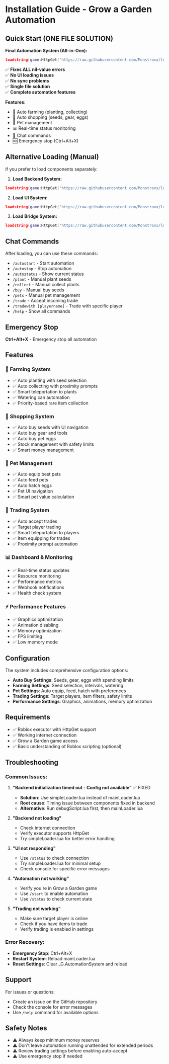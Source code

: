 # Installation Guide - Grow a Garden Automation

## Quick Start (ONE FILE SOLUTION)

**Final Automation System (All-in-One):**
```lua
loadstring(game:HttpGet("https://raw.githubusercontent.com/Monstroxx/lua/main/grow-a-garden-automation/finalLoader.lua"))()
```

✅ **Fixes ALL nil-value errors**  
✅ **No UI loading issues**  
✅ **No sync problems**  
✅ **Single file solution**  
✅ **Complete automation features**

**Features:**
- 🌱 Auto farming (planting, collecting)
- 🛒 Auto shopping (seeds, gear, eggs)
- 🐾 Pet management
- 📊 Real-time status monitoring
- 💬 Chat commands
- 🆘 Emergency stop (Ctrl+Alt+X)

## Alternative Loading (Manual)

If you prefer to load components separately:

1. **Load Backend System:**
```lua
loadstring(game:HttpGet("https://raw.githubusercontent.com/Monstroxx/lua/main/grow-a-garden-automation/completeAutomationSystem.lua"))()
```

2. **Load UI System:**
```lua
loadstring(game:HttpGet("https://raw.githubusercontent.com/Monstroxx/lua/main/grow-a-garden-automation/advancedAutomationUI.lua"))()
```

3. **Load Bridge System:**
```lua
loadstring(game:HttpGet("https://raw.githubusercontent.com/Monstroxx/lua/main/grow-a-garden-automation/automationBridge.lua"))()
```

## Chat Commands

After loading, you can use these commands:

- `/autostart` - Start automation
- `/autostop` - Stop automation
- `/autostatus` - Show current status
- `/plant` - Manual plant seeds
- `/collect` - Manual collect plants
- `/buy` - Manual buy seeds
- `/pets` - Manual pet management
- `/trade` - Accept incoming trade
- `/tradewith [playername]` - Trade with specific player
- `/help` - Show all commands

## Emergency Stop

**Ctrl+Alt+X** - Emergency stop all automation

## Features

### 🌱 **Farming System**
- ✅ Auto planting with seed selection
- ✅ Auto collecting with proximity prompts
- ✅ Smart teleportation to plants
- ✅ Watering can automation
- ✅ Priority-based rare item collection

### 🛒 **Shopping System**
- ✅ Auto buy seeds with UI navigation
- ✅ Auto buy gear and tools
- ✅ Auto buy pet eggs
- ✅ Stock management with safety limits
- ✅ Smart money management

### 🐾 **Pet Management**
- ✅ Auto equip best pets
- ✅ Auto feed pets
- ✅ Auto hatch eggs
- ✅ Pet UI navigation
- ✅ Smart pet value calculation

### 🎯 **Trading System**
- ✅ Auto accept trades
- ✅ Target player trading
- ✅ Smart teleportation to players
- ✅ Item equipping for trades
- ✅ Proximity prompt automation

### 📊 **Dashboard & Monitoring**
- ✅ Real-time status updates
- ✅ Resource monitoring
- ✅ Performance metrics
- ✅ Webhook notifications
- ✅ Health check system

### ⚡ **Performance Features**
- ✅ Graphics optimization
- ✅ Animation disabling
- ✅ Memory optimization
- ✅ FPS limiting
- ✅ Low memory mode

## Configuration

The system includes comprehensive configuration options:

- **Auto Buy Settings**: Seeds, gear, eggs with spending limits
- **Farming Settings**: Seed selection, intervals, watering
- **Pet Settings**: Auto equip, feed, hatch with preferences
- **Trading Settings**: Target players, item filters, safety limits
- **Performance Settings**: Graphics, animations, memory optimization

## Requirements

- ✅ Roblox executor with HttpGet support
- ✅ Working internet connection
- ✅ Grow a Garden game access
- ✅ Basic understanding of Roblox scripting (optional)

## Troubleshooting

### Common Issues:

1. **"Backend initialization timed out - Config not available"** ✅ FIXED
   - **Solution**: Use simpleLoader.lua instead of mainLoader.lua
   - **Root cause**: Timing issue between components fixed in backend
   - **Alternative**: Run debugScript.lua first, then mainLoader.lua

2. **"Backend not loading"**
   - Check internet connection
   - Verify executor supports HttpGet
   - Try simpleLoader.lua for better error handling

3. **"UI not responding"**
   - Use `/status` to check connection
   - Try simpleLoader.lua for minimal setup
   - Check console for specific error messages

4. **"Automation not working"**
   - Verify you're in Grow a Garden game
   - Use `/start` to enable automation
   - Use `/status` to check current state

5. **"Trading not working"**
   - Make sure target player is online
   - Check if you have items to trade
   - Verify trading is enabled in settings

### Error Recovery:

- **Emergency Stop**: Ctrl+Alt+X
- **Restart System**: Reload mainLoader.lua
- **Reset Settings**: Clear _G.AutomationSystem and reload

## Support

For issues or questions:
- Create an issue on the GitHub repository
- Check the console for error messages
- Use `/help` command for available options

## Safety Notes

- ⚠️ Always keep minimum money reserves
- ⚠️ Don't leave automation running unattended for extended periods
- ⚠️ Review trading settings before enabling auto-accept
- ⚠️ Use emergency stop if needed
